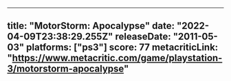 
---
title: "MotorStorm: Apocalypse"
date: "2022-04-09T23:38:29.255Z"
releaseDate: "2011-05-03"
platforms: ["ps3"]
score: 77
metacriticLink: "https://www.metacritic.com/game/playstation-3/motorstorm-apocalypse"
---
